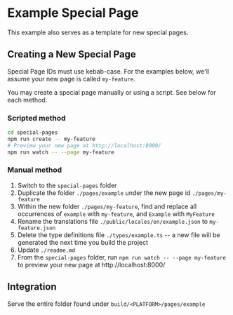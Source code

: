 # Example Special Page

This example also serves as a template for new special pages.

## Creating a New Special Page

Special Page IDs must use kebab-case. For the examples below, we'll assume your new page is called `my-feature`. 

You may create a special page manually or using a script. See below for each method.

### Scripted method

```sh
cd special-pages
npm run create -- my-feature
# Preview your new page at http://localhost:8000/
npm run watch -- --page my-feature 
```

### Manual method

1. Switch to the `special-pages` folder
2. Duplicate the folder `./pages/example` under the new page id `./pages/my-feature`
2. Within the new folder `./pages/my-feature`, find and replace all occurrences of `example` with `my-feature`, and `Example` with `MyFeature`
3. Rename the translations file `./public/locales/en/example.json` to `my-feature.json`
4. Delete the type definitions file `./types/example.ts` -- a new file will be generated the next time you build the project
5. Update `./readme.md`
6. From the `special-pages` folder, run `npm run watch -- --page my-feature` to preview your new page at http://localhost:8000/

## Integration

Serve the entire folder found under `build/<PLATFORM>/pages/example`

